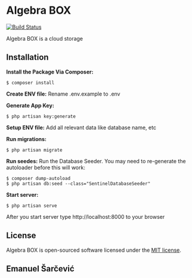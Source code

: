 # Algebra BOX

[![Build Status](https://travis-ci.org/tkescec/AlgebraBox.svg?branch=master)](https://travis-ci.org/tkescec/AlgebraBox)

Algebra BOX is a cloud storage

## Installation
**Install the Package Via Composer:**
```shell
$ composer install
```

**Create ENV file:**
Rename .env.example to .env

**Generate App Key:**
```shell
$ php artisan key:generate
```

**Setup ENV file:**
Add all relevant data like database name, etc

**Run migrations:**
```shell
$ php artisan migrate
```

**Run seedes:**
Run the Database Seeder. You may need to re-generate the autoloader before this will work:
```shell
$ composer dump-autoload
$ php artisan db:seed --class="SentinelDatabaseSeeder"
```

**Start server:**
```shell
$ php artisan serve
```

After you start server type http://localhost:8000 to your browser

## License

Algebra BOX is open-sourced software licensed under the [MIT license](http://opensource.org/licenses/MIT).

## Emanuel Šarčević
